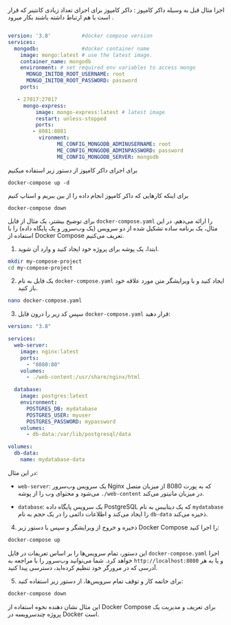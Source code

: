 اجرا مثال قبل به وسیله داکر کامپوز : داکر کامپوز برای اجرای تعداد زیادی کانتینر که قرار است با هم ارتباط داشته باشند بکار میرود .
```yaml

version: '3.8'          #docker compose version
services:
  mongodb:              #docker container name
    image: mongo:latest # use the latest image.
    container_name: mongodb
    environment: # set required env variables to access mongo
      MONGO_INITDB_ROOT_USERNAME: root
      MONGO_INITDB_ROOT_PASSWORD: password
    ports:

   - 27017:27017
     mongo-express:
         image: mongo-express:latest # latest image
         restart: unless-stopped
         ports:
        - 8081:8081
          vironment:
                ME_CONFIG_MONGODB_ADMINUSERNAME: root
                ME_CONFIG_MONGODB_ADMINPASSWORD: password
                ME_CONFIG_MONGODB_SERVER: mongodb
```
برای اجرای داکر کامپوز از دستور زیر استفاده میکنیم
```
docker-compose up -d
```
برای اینکه کارهایی که داکر کامپوز انجام داده را از بین ببریم و استاپ کنیم 
```
docker-compose down
```



برای توضیح بیشتر، یک مثال از فایل `docker-compose.yaml` را ارائه می‌دهم. در این مثال، یک برنامه ساده تشکیل شده از دو سرویس (یک وب‌سرور و یک پایگاه داده) را با استفاده از Docker Compose تعریف می‌کنیم.

1. ابتدا، یک پوشه برای پروژه خود ایجاد کنید و وارد آن شوید.

```bash
mkdir my-compose-project
cd my-compose-project
```

2. یک فایل به نام `docker-compose.yaml` ایجاد کنید و با ویرایشگر متن مورد علاقه خود باز کنید.

```bash
nano docker-compose.yaml
```

3. سپس کد زیر را درون فایل `docker-compose.yaml` قرار دهید:

```yaml
version: "3.8"

services:
  web-server:
    image: nginx:latest
    ports:
      - "8080:80"
    volumes:
      - ./web-content:/usr/share/nginx/html

  database:
    image: postgres:latest
    environment:
      POSTGRES_DB: mydatabase
      POSTGRES_USER: myuser
      POSTGRES_PASSWORD: mypassword
    volumes:
      - db-data:/var/lib/postgresql/data

volumes:
  db-data:
    name: mydatabase-data
```

در این مثال:

- `web-server`: یک سرویس وب‌سرور Nginx که به پورت 8080 از میزبان متصل می‌شود و محتوای وب را از پوشه `./web-content` در میزبان مانیتور می‌کند.

- `database`: یک سرویس پایگاه داده PostgreSQL که یک دیتابیس به نام `mydatabase` را ایجاد می‌کند و اطلاعات دائمی را در یک حجم به نام `db-data` ذخیره می‌کند.

4. ذخیره و خروج از ویرایشگر و سپس با دستور زیر Docker Compose را اجرا کنید:

```bash
docker-compose up
```

این دستور، تمام سرویس‌ها را بر اساس تعریفات در فایل `docker-compose.yaml` اجرا خواهد کرد. شما می‌توانید وب‌سرور را با مراجعه به `http://localhost:8080` و یا به هر آدرسی که در مرورگر خود تنظیم کرده‌اید، دسترسی پیدا کنید.

5. برای خاتمه کار و توقف تمام سرویس‌ها، از دستور زیر استفاده کنید:

```bash
docker-compose down
```

این مثال نشان دهنده نحوه استفاده از Docker Compose برای تعریف و مدیریت یک پروژه چندسرویسه در Docker است.
